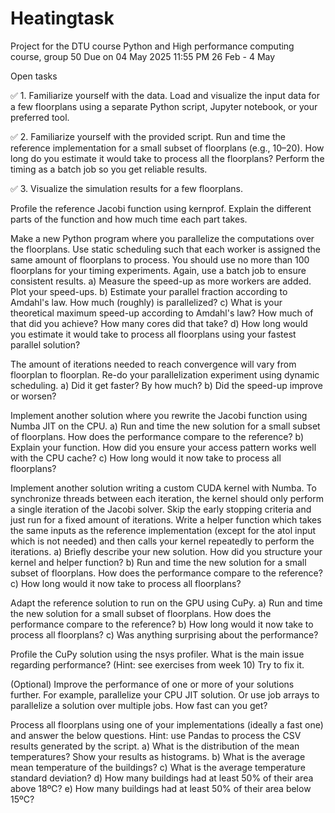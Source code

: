# Heatingtask
Project for the DTU course Python and High performance computing course, group 50
Due on 04 May 2025 11:55 PM
26 Feb - 4 May

Open tasks 

✅ 1. Familiarize yourself with the data.
Load and visualize the input data for a few floorplans using a separate Python script, Jupyter notebook, or your preferred tool.

✅ 2. Familiarize yourself with the provided script.
Run and time the reference implementation for a small subset of floorplans (e.g., 10–20). How long do you estimate it would take to process all the floorplans? Perform the timing as a batch job so you get reliable results.

✅ 3. Visualize the simulation results for a few floorplans.

Profile the reference Jacobi function using kernprof. Explain the different parts of the function and how much time each part takes.

Make a new Python program where you parallelize the computations over the floorplans. Use static scheduling such that each worker is assigned the same amount of floorplans to process.
You should use no more than 100 floorplans for your timing experiments. Again, use a batch job to ensure consistent results.
a) Measure the speed-up as more workers are added. Plot your speed-ups.
b) Estimate your parallel fraction according to Amdahl's law. How much (roughly) is parallelized?
c) What is your theoretical maximum speed-up according to Amdahl's law? How much of that did you achieve? How many cores did that take?
d) How long would you estimate it would take to process all floorplans using your fastest parallel solution?

The amount of iterations needed to reach convergence will vary from floorplan to floorplan. Re-do your parallelization experiment using dynamic scheduling.
a) Did it get faster? By how much?
b) Did the speed-up improve or worsen?

Implement another solution where you rewrite the Jacobi function using Numba JIT on the CPU.
a) Run and time the new solution for a small subset of floorplans. How does the performance compare to the reference?
b) Explain your function. How did you ensure your access pattern works well with the CPU cache?
c) How long would it now take to process all floorplans?

Implement another solution writing a custom CUDA kernel with Numba. To synchronize threads between each iteration, the kernel should only perform a single iteration of the Jacobi solver. Skip the early stopping criteria and just run for a fixed amount of iterations. Write a helper function which takes the same inputs as the reference implementation (except for the atol input which is not needed) and then calls your kernel repeatedly to perform the iterations.
a) Briefly describe your new solution. How did you structure your kernel and helper function?
b) Run and time the new solution for a small subset of floorplans. How does the performance compare to the reference?
c) How long would it now take to process all floorplans?

Adapt the reference solution to run on the GPU using CuPy.
a) Run and time the new solution for a small subset of floorplans. How does the performance compare to the reference?
b) How long would it now take to process all floorplans?
c) Was anything surprising about the performance?

Profile the CuPy solution using the nsys profiler. What is the main issue regarding performance? (Hint: see exercises from week 10) Try to fix it.

(Optional) Improve the performance of one or more of your solutions further. For example, parallelize your CPU JIT solution. Or use job arrays to parallelize a solution over multiple jobs. How fast can you get?

Process all floorplans using one of your implementations (ideally a fast one) and answer the below questions.
Hint: use Pandas to process the CSV results generated by the script.
a) What is the distribution of the mean temperatures? Show your results as histograms.
b) What is the average mean temperature of the buildings?
c) What is the average temperature standard deviation?
d) How many buildings had at least 50% of their area above 18ºC?
e) How many buildings had at least 50% of their area below 15ºC?
